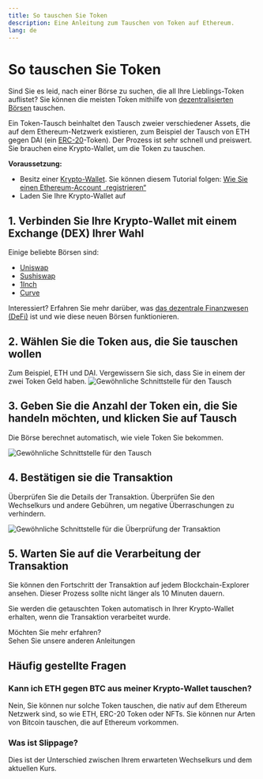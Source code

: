 ```yaml
---
title: So tauschen Sie Token
description: Eine Anleitung zum Tauschen von Token auf Ethereum.
lang: de
---
```


# So tauschen Sie Token

Sind Sie es leid, nach einer Börse zu suchen, die all Ihre Lieblings-Token auflistet? Sie können die meisten Token mithilfe von [dezentralisierten Börsen](/glossary/#dex) tauschen.

Ein Token-Tausch beinhaltet den Tausch zweier verschiedener Assets, die auf dem Ethereum-Netzwerk existieren, zum Beispiel der Tausch von ETH gegen DAI (ein [ERC-20](/glossary/#erc-20)-Token). Der Prozess ist sehr schnell und preiswert. Sie brauchen eine Krypto-Wallet, um die Token zu tauschen.

**Voraussetzung:**

- Besitz einer [Krypto-Wallet](/glossary/#wallet). Sie können diesem Tutorial folgen: [Wie Sie einen Ethereum-Account „registrieren“](/guides/how-to-create-an-ethereum-account/)
- Laden Sie Ihre Krypto-Wallet auf

## 1. Verbinden Sie Ihre Krypto-Wallet mit einem Exchange (DEX) Ihrer Wahl

Einige beliebte Börsen sind:

- [Uniswap](https://app.uniswap.org/#/swap)
- [Sushiswap](https://www.sushi.com/swap)
- [1Inch](https://app.1inch.io/#/1/unified/swap/ETH/DAI)
- [Curve](https://curve.fi/#/ethereum/swap)

Interessiert? Erfahren Sie mehr darüber, was [das dezentrale Finanzwesen (DeFi)](/defi/) ist und wie diese neuen Börsen funktionieren.

## 2. Wählen Sie die Token aus, die Sie tauschen wollen

Zum Beispiel, ETH und DAI. Vergewissern Sie sich, dass Sie in einem der zwei Token Geld haben. ![Gewöhnliche Schnittstelle für den Tausch](./swap1.png)

## 3. Geben Sie die Anzahl der Token ein, die Sie handeln möchten, und klicken Sie auf Tausch

Die Börse berechnet automatisch, wie viele Token Sie bekommen.

![Gewöhnliche Schnittstelle für den Tausch](./swap2.png)

## 4. Bestätigen sie die Transaktion

Überprüfen Sie die Details der Transaktion. Überprüfen Sie den Wechselkurs und andere Gebühren, um negative Überraschungen zu verhindern.

![Gewöhnliche Schnittstelle für die Überprüfung der Transaktion](./swap3.png)

## 5. Warten Sie auf die Verarbeitung der Transaktion

Sie können den Fortschritt der Transaktion auf jedem Blockchain-Explorer ansehen. Dieser Prozess sollte nicht länger als 10 Minuten dauern.

Sie werden die getauschten Token automatisch in Ihrer Krypto-Wallet erhalten, wenn die Transaktion verarbeitet wurde.
<br />

<InfoBanner shouldSpaceBetween emoji=":eyes:">
  <div>Möchten Sie mehr erfahren?</div>
  <ButtonLink href="/guides/">
    Sehen Sie unsere anderen Anleitungen
  </ButtonLink>
</InfoBanner>

## Häufig gestellte Fragen

### Kann ich ETH gegen BTC aus meiner Krypto-Wallet tauschen?

Nein, Sie können nur solche Token tauschen, die nativ auf dem Ethereum Netzwerk sind, so wie ETH, ERC-20 Token oder NFTs. Sie können nur Arten von Bitcoin tauschen, die auf Ethereum vorkommen.

### Was ist Slippage?

Dies ist der Unterschied zwischen Ihrem erwarteten Wechselkurs und dem aktuellen Kurs.
